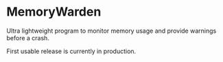 # MemoryWarden
Ultra lightweight program to monitor memory usage and provide warnings before a crash.



First usable release is currently in production.
